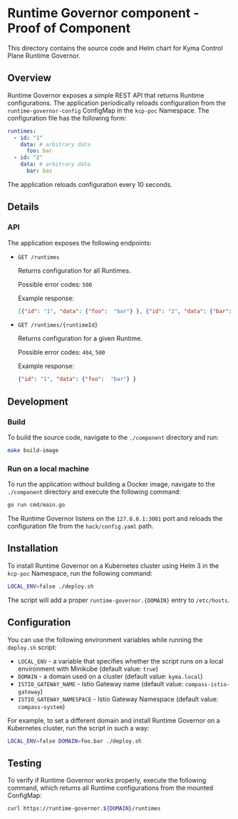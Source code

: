 # Runtime Governor component - Proof of Component

This directory contains the source code and Helm chart for Kyma Control Plane Runtime Governor.

## Overview

Runtime Governor exposes a simple REST API that returns Runtime configurations.
The application periodically reloads configuration from the `runtime-governor-config` ConfigMap in the `kcp-poc` Namespace. The configuration file has the following form:

```yaml
runtimes:
  - id: "1"
    data: # arbitrary data
      foo: bar
  - id: "2"
    data: # arbitrary data
      bar: baz
```

The application reloads configuration every 10 seconds. 

## Details 

### API

The application exposes the following endpoints:

- `GET /runtimes`
   
    Returns configuration for all Runtimes.  
    
    Possible error codes: `500`
    
    Example response:
    ```json
    [{"id": "1", "data": {"foo":  "bar"} }, {"id": "2", "data": {"bar":  "baz"}}]    
    ```

- `GET /runtimes/{runtimeId}`
   
    Returns configuration for a given Runtime.  
    
    Possible error codes: `404`, `500`
    
    Example response:
    ```json
    {"id": "1", "data": {"foo":  "bar"} }    
    ```
  
  
## Development  

### Build

To build the source code, navigate to the `./component` directory and run:

```bash
make build-image
```

### Run on a local machine

To run the application without building a Docker image, navigate to the `./component` directory and execute the following command:

```bash
go run cmd/main.go
```

The Runtime Governor listens on the `127.0.0.1:3001` port and reloads the configuration file from the `hack/config.yaml` path.

## Installation

To install Runtime Governor on a Kubernetes cluster using Helm 3 in the `kcp-poc` Namespace, run the following command:

```bash
LOCAL_ENV=false ./deploy.sh
```

The script will add a proper `runtime-governor.{DOMAIN}` entry to `/etc/hosts`.

## Configuration

You can use the following environment variables while running the `deploy.sh` script:
 - `LOCAL_ENV` - a variable that specifies whether the script runs on a local environment with Minikube (default value: `true`)
 - `DOMAIN` - a domain used on a cluster (default value: `kyma.local`)
 - `ISTIO_GATEWAY_NAME` - Istio Gateway name (default value: `compass-istio-gateway`)
 - `ISTIO_GATEWAY_NAMESPACE` - Istio Gateway Namespace (default value: `compass-system`)

For example, to set a different domain and install Runtime Governor on a Kubernetes cluster, run the script in such a way:

```bash
LOCAL_ENV=false DOMAIN=foo.bar ./deploy.sh
```

## Testing

To verify if Runtime Governor works properly, execute the following command, which returns all Runtime configurations from the mounted ConfigMap:

```bash
curl https://runtime-governor.${DOMAIN}/runtimes
```
